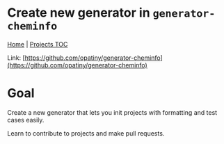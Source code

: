 # Create new generator in `generator-cheminfo`

[Home](../../README.md) | [Projects TOC](../projects.md)


Link: [https://github.com/opatiny/generator-cheminfo](https://github.com/opatiny/generator-cheminfo)

# Goal

Create a new generator that lets you init projects with formatting and test cases easily.

Learn to contribute to projects and make pull requests.
